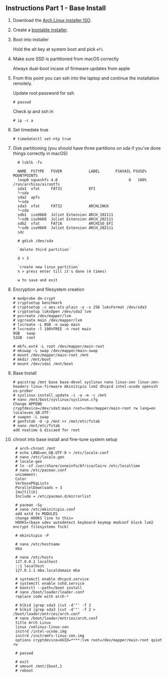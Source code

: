 ## Instructions Part 1 - Base Install

[iso]: https://www.archlinux.org/download/
[installer]: https://wiki.archlinux.org/title/USB_flash_installation_medium


 1. Download the [Arch Linux installer ISO][iso].

 2. Create a [bootable installer][installer].

 3. Boot into installer

      Hold the alt key at system boot and pick `efi`
    
 4. Make sure SSD is partitioned from macOS correctly

      Always dual-boot incase of firmware updates from apple
 
 5. From this point you can ssh into the laptop and continue the installation remotely.

      Update root password for ssh

        # passwd
      Check ip and ssh in

        # ip -c a
         
 6. Set timedate true

        # timedatectl set-ntp true

 7. Disk partitioning (you should have three partitions on sda if you've done things correctly in macOS)

          # lsblk -fs

          NAME  FSTYPE   FSVER            LABEL       FSAVAIL FSUSE% MOUNTPOINTS
          loop0 squashfs 4.0                                0   100% /run/archiso/airootfs
          sda1  vfat     FAT32            EFI                  
          └─sda                                                      
          sda2  apfs                                                 
          └─sda                                                      
          sda3  vfat     FAT32            ARCHLINUX                  
          └─sda                                                      
          sdb1  iso9660  Joliet Extension ARCH_202111                
          └─sdb iso9660  Joliet Extension ARCH_202111                
          sdb2  vfat     FAT16            ARCHISO_EFI                
          └─sdb iso9660  Joliet Extension ARCH_202111                
          sdc

          # gdisk /dev/sda

          `delete third partition`

          d > 3

          `create new linux partition`
          n > press enter till it's done (4 times)

          w to save and exit

 8. Encryption and filesystem creation

        # modprobe dm-crypt
        # cryptsetup benchmark
        # cryptsetup -c aes-xts-plain -y -s 256 luksFormat /dev/sda3
        # cryptsetup luksOpen /dev/sda3 lvm
        # pvcreate /dev/mapper/lvm
        # vgcreate main /dev/mapper/lvm
        # lvcreate -L 8GB -n swap main
        # lvcreate -l 100%FREE -n root main
        8GB   swap
        52GB  root

        # mkfs.ext4 -L root /dev/mapper/main-root
        # mkswap -L swap /dev/mapper/main-swap
        # mount /dev/mapper/main-root /mnt
        # mkdir /mnt/boot
        # mount /dev/sda1 /mnt/boot

 9. Base Install

        # pacstrap /mnt base base-devel syslinux nano linux-zen linux-zen-headers linux-firmware mkinitcpio lvm2 dhcpcd intel-ucode openssh os-prober 
        # syslinux-install_update -i -a -m -c /mnt
        # nano /mnt/boot/syslinux/syslinux.cfg
        Change APPEND 
        cryptdevice=/dev/sda3:main root=/dev/mapper/main-root rw lang=en locale=en_GB.UTF-    
        # swapon -L swap
        # genfstab -U -p /mnt >> /mnt/etc/fstab
        # nano /mnt/etc/fstab
        add noatime & discaed for root

 10. chroot into base install and fine-tune system setup

          # arch-chroot /mnt
          # echo LANG=en_GB.UTF-8 > /etc/locale.conf
          # nano /etc/locale.gen
          # locale-gen
          # ln -sf /usr/share/zoneinfo/Africa/Cairo /etc/localtime
          # nano /etc/pacman.conf
          uncomment: 
          Color
          VerbosePkgLists
          ParallelDownloads = 3 
          [multilib]
          Include = /etc/pacman.d/mirrorlist

          # pacman -Sy
          # nano /etc/mkinitcpio.conf
          add ext4 to MODULES
          change HOOKS line to this=
          HOOKS=(base udev autodetect keyboard keymap modconf block lvm2 encrypt filesystems fsck)

          # mkinitcpio -P

          # nano /etc/hostname
          mba

          # nano /etc/hosts
          127.0.0.1 localhost
          ::1 localhost
          127.0.1.1 mba.localdomain mba
          
          # systemctl enable dhcpcd.service
          # systemctl enable sshd.service
          # bootctl --path=/boot install
          # nano /boot/loader/loader.conf
          replace code with arch-*
          
          # blkid |grep sda3 |cut -d'"' -f 2
          # blkid |grep sda3 |cut -d'"' -f 2 > /boot/loader/entries/arch.conf
          # nano /boot/loader/entries/arch.conf
          title Arch Linux
          linux /vmlinuz-linux-zen
          initrd /intel-ucode.img
          initrd /initramfs-linux-zen.img
          options cryptdevice=UUID=****:lvm root=/dev/mapper/main-root quiet rw

          # passwd
          
          # exit
          # umount /mnt/{boot,}
          # reboot